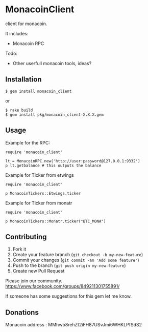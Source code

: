 # MonacoinClient

client for monacoin.

It includes:

- Monacoin RPC

Todo:

- Other userfull monacoin tools, ideas?

## Installation

    $ gem install monacoin_client

or

    $ rake build
    $ gem install pkg/monacoin_client-X.X.X.gem

## Usage

Example for the RPC:

```
require 'monacoin_client'

lt = MonacoinRPC.new('http://user:password@127.0.0.1:9332')
p lt.getbalance # this outputs the balance
```

Example for Ticker from etwings

```
require 'monacoin_client'

p MonacoinTickers::Etwings.ticker
```

Example for Ticker from monatr

```
require 'monacoin_client'

p MonacoinTickers::Monatr.ticker("BTC_MONA")
```

## Contributing

1. Fork it
2. Create your feature branch (`git checkout -b my-new-feature`)
3. Commit your changes (`git commit -am 'Add some feature'`)
4. Push to the branch (`git push origin my-new-feature`)
5. Create new Pull Request

Please join our community. https://www.facebook.com/groups/849211301755891/

If someone has some suggestions for this gem let me know.

## Donations

Monacoin address : MMhwb8rehZt2iFH87USvJmi6WHKLPfSdS2
